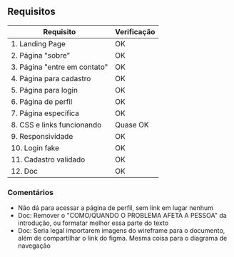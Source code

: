 ## Requisitos
| Requisito   | Verificação |
| ----------- | ----------- |
| 1. Landing Page      |	OK|		
| 2. Página "sobre" 	|OK	|
| 3. Página "entre em contato" |OK|
| 4. Página para cadastro |	OK|
| 5. Página para login |OK	|
| 6. Página de perfil 	|	OK|
| 7. Página específica  |	OK|
| 8. CSS e links funcionando |Quase OK|
| 9. Responsividade |	OK|
| 10. Login fake |OK	|
| 11. Cadastro validado |OK|
| 12. Doc |	OK|

### Comentários

- Não dá para acessar a página de perfil, sem link em lugar nenhum
- Doc: Remover o "COMO/QUANDO O PROBLEMA AFETA A PESSOA" da introdução, ou formatar melhor essa parte do texto 
- Doc: Seria legal importarem imagens do wireframe para o documento, além de compartilhar o link do figma. Mesma coisa para o diagrama de navegação
